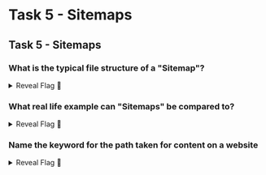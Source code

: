 # Task 5 - Sitemaps

## Task 5 - Sitemaps

### What is the typical file structure of a "Sitemap"?

<details>

<summary>Reveal Flag <span data-gb-custom-inline data-tag="emoji" data-code="1f6a9">🚩</span></summary>

:triangular\_flag\_on\_post:`XML`

</details>

### What real life example can "Sitemaps" be compared to?

<details>

<summary>Reveal Flag <span data-gb-custom-inline data-tag="emoji" data-code="1f6a9">🚩</span></summary>

:triangular\_flag\_on\_post:`map`

</details>

### Name the keyword for the path taken for content on a website

<details>

<summary>Reveal Flag <span data-gb-custom-inline data-tag="emoji" data-code="1f6a9">🚩</span></summary>

:triangular\_flag\_on\_post:`route`

</details>

